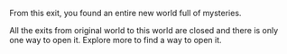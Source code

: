 From this exit, you found an entire new world full of mysteries.

All the exits from original world to this world are closed and there is only one way to open it.
Explore more to find a way to open it.